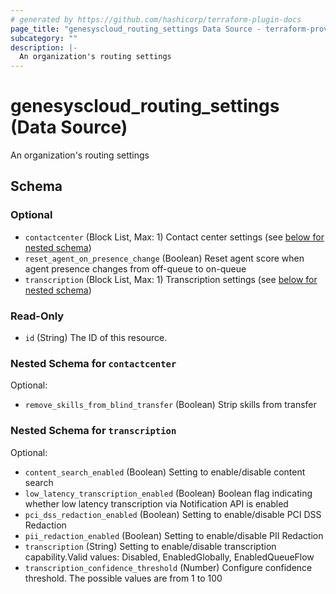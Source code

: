 ```yaml
---
# generated by https://github.com/hashicorp/terraform-plugin-docs
page_title: "genesyscloud_routing_settings Data Source - terraform-provider-genesyscloud"
subcategory: ""
description: |-
  An organization's routing settings
---
```


# genesyscloud_routing_settings (Data Source)

An organization's routing settings



<!-- schema generated by tfplugindocs -->
## Schema

### Optional

- `contactcenter` (Block List, Max: 1) Contact center settings (see [below for nested schema](#nestedblock--contactcenter))
- `reset_agent_on_presence_change` (Boolean) Reset agent score when agent presence changes from off-queue to on-queue
- `transcription` (Block List, Max: 1) Transcription settings (see [below for nested schema](#nestedblock--transcription))

### Read-Only

- `id` (String) The ID of this resource.

<a id="nestedblock--contactcenter"></a>
### Nested Schema for `contactcenter`

Optional:

- `remove_skills_from_blind_transfer` (Boolean) Strip skills from transfer


<a id="nestedblock--transcription"></a>
### Nested Schema for `transcription`

Optional:

- `content_search_enabled` (Boolean) Setting to enable/disable content search
- `low_latency_transcription_enabled` (Boolean) Boolean flag indicating whether low latency transcription via Notification API is enabled
- `pci_dss_redaction_enabled` (Boolean) Setting to enable/disable PCI DSS Redaction
- `pii_redaction_enabled` (Boolean) Setting to enable/disable PII Redaction
- `transcription` (String) Setting to enable/disable transcription capability.Valid values: Disabled, EnabledGlobally, EnabledQueueFlow
- `transcription_confidence_threshold` (Number) Configure confidence threshold. The possible values are from 1 to 100
